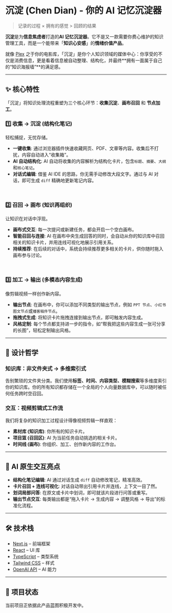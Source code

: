 # 沉淀 (Chen Dian) - 你的 AI 记忆沉淀器

> 记录的过程 × 拥有的感觉 > 回顾的结果

**沉淀**是为**信息焦虑者**打造的**AI 记忆沉淀器**。它不是又一款需要你费心维护的知识管理工具，而是一个能带来「**知识心安感**」的**情绪价值产品**。

就像 [Plex](https://www.plex.tv/) 之于你的电影库，「沉淀」是你个人知识领域的媒体中心：你享受的不仅是消费信息，更是看着信息被自动整理、结构化，并最终**拥有一面属于自己的“知识海报墙”**的满足感。

---

## ✨ 核心特性

「沉淀」将知识处理流程重塑为三个核心环节：**收集沉淀**、**画布召回** 和 **节点加工**。

### 1️⃣ **收集 → 沉淀 (结构化笔记)**

轻松捕捉，无忧存储。

- **一键收集**: 通过浏览器插件快速收藏网页、PDF、文章等内容。收集后不打扰，内容自动进入“收集箱”。
- **AI 自动结构化**: AI 自动将收集的内容解析为结构化卡片，包含`标题`、`摘要`、`大纲`和`核心笔记`。
- **对话式编辑**: 借鉴 AI IDE 的思路，你无需手动修改大段文字。通过与 AI 对话，即可生成 `diff` 精确地更新笔记内容。

<br/>

### 2️⃣ **召回 → 画布 (知识再组织)**

让知识在对话中浮现。

- **画布式交互**: 每一次提问或新建任务，都会开启一个空白画布。
- **智能召回与连接**: AI 在画布中央生成回答的同时，会自动从你的知识库中召回相关的知识卡片，并用连线可视化地展示引用关系。
- **持续推荐**: 在后续的对话中，系统会持续推荐更多相关的卡片，供你随时拖入画布参与讨论。

<br/>

### 3️⃣ **加工 → 输出 (多模态内容生成)**

像剪辑视频一样创作新内容。

- **输出节点**: 在画布中，你可以添加不同类型的输出节点，例如 `PPT 节点`、`小红书图文节点`或`播客稿件节点`。
- **拖拽式生成**: 将知识卡片拖拽连接到输出节点，即可触发内容生成。
- **风格定制**: 每个节点都支持进一步的指令，如“帮我把这些内容生成一张可分享的长图”，轻松定制输出风格。

---

## 🧠 设计哲学

### 知识库：非文件夹式 → 多维索引式

告别繁琐的文件夹分类。我们使用**标签、时间、内容类型、模糊搜索**等多维度索引你的知识库。你的所有知识都存储在一个全局的个人向量数据库中，可以随时被任何任务跨时空召回。

### 交互：视频剪辑式工作流

我们将复杂的知识加工过程设计得像视频剪辑一样直观：
- **素材库 (知识库)**: 你所有的知识卡片。
- **项目篮 (召回区)**: AI 为当前任务自动挑选的相关卡片。
- **时间线 (画布)**: 你组织、加工、创作新内容的工作台。

---

## 🤖 AI 原生交互亮点

- **结构化笔记编辑**: AI 通过对话生成 `diff` 自动修改笔记，精准高效。
- **卡片召回 + 连线可视化**: 对话自动带出引用卡片并连线，上下文一目了然。
- **划词局部问答**: 在原文或卡片中划词，即可就该片段进行问答或重写。
- **输出节点交互**: 每类输出都是“拖入卡片 → 生成内容 → 调整风格 → 导出”的标准化流程。

---

## 🛠️ 技术栈

- [Next.js](https://nextjs.org/) – 前端框架
- [React](https://react.dev/) – UI 库
- [TypeScript](https://www.typescriptlang.org/) – 类型系统
- [Tailwind CSS](https://tailwindcss.com/) – 样式
- [OpenAI API](https://openai.com/blog/openai-api) – AI 能力

---

## 🚀 项目状态

当前项目正依据此产品蓝图积极开发中。
